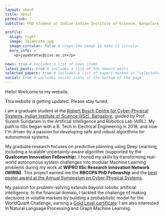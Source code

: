 ```yaml
---
layout: about
title: about
permalink: /
subtitle: PhD student at Indian Indian Institute of Science, Bangalore.

profile:
  align: right
  image: Jayabrata.jpg
  image_circular: false # crops the image to make it circular
  more_info: >
    <p>jayabratac@iisc.ac.in</p>

news: true # includes a list of news items
latest_posts: true # includes a list of the newest posts
selected_papers: true # includes a list of papers marked as "selected={true}"
social: true # includes social icons at the bottom of the page
---
```

Hello! Wwlcome to my website.

This website is getting updated. Please stay tuned.

I am a graduate student at the [Robert Bosch Centre for Cyber-Physical Systems, Indian Institute of Science (IISc), Bangalore](https://cps.iisc.ac.in/), guided by Prof. Suresh Sundaram in the Artificial Intelligence and Robotics Lab (AIRL). My path to IISc began with a B. Tech in Electrical Engineering in 2018, and now I'm driven by a passion for developing safe and robust algorithms for autonomous systems.

My graduate research focuses on predictive planning using Deep Learning, including a scalable uncertainty-aware algorithm (supported by the **Qualcomm Innovation Fellowship**). I honed my skills by transforming real-world autonomous system challenges into modular Machine Learning problems during my work at **WIPRO IISc Research Innovation Network (WIRIN)**. This project earned me the **RBCCPS PhD Fellowship** and the [best poster award at the Annual Symposium on Cyber-Physical Systems](https://drive.google.com/file/d/1xYMF2gnnj_yXeIjtYvKkgS3vwTjEz-LQ/view).

My passion for problem-solving extends beyond robotic artificial intelligence. In the financial domain, I tackled the challenge of making decisions in volatile markets by building a probabilistic model for the WorldQuant Challenge, earning a [Gold Level certificate](https://drive.google.com/file/d/1wva-KfSz5JisRU_Gl4bEVTsuvLVmR-20/view). I am also interested in Natural Language Processing and Graph Machine Learning. 

